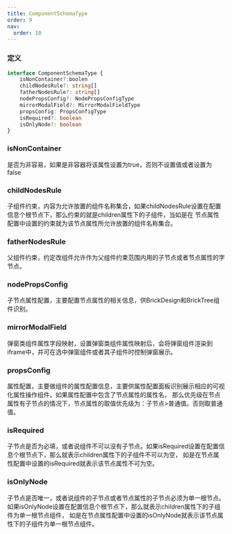 ```yaml
---
title: ComponentSchemaType
order: 9
nav:
  order: 10
---
```


### 定义
```ts
interface ComponentSchemaType {
    isNonContainer?:boolen
	childNodesRule?: string[]
	fatherNodesRule?: string[]
	nodePropsConfig?: NodePropsConfigType
	mirrorModalField?: MirrorModalFieldType
	propsConfig: PropsConfigType
    isRequired?: boolean
	isOnlyNode?: boolean
}

```
### isNonContainer
是否为非容易，如果是非容器将该属性设置为true，否则不设置值或者设置为false
### childNodesRule
子组件约束，内容为允许放置的组件名称集合，如果childNodesRule设置在配置信息个根节点下，那么约束的就是children属性下的子组件，当如是在
节点属性配置中设置的约束就为该节点属性所允许放置的组件名称集合。
### fatherNodesRule
父组件约束，约定改组件允许作为父组件约束范围内用的子节点或者节点属性的字节点。

### nodePropsConfig
子节点属性配置，主要配置节点属性的相关信息，供BrickDesign和BrickTree组件识别。

### mirrorModalField
弹窗类组件属性字段映射，设置弹窗类组件属性映射后，会将弹窗组件渲染到iframe中，并可在选中弹窗组件或者其子组件时控制弹窗展示。
### propsConfig
属性配置，主要做组件的属性配置信息，主要供属性配置面板识别展示相应的可视化属性操作组件，如果属性配置中包含了节点属性的属性名，
那么优先级在节点属性有子节点的情况下，节点属性的取值优先级为：子节点>普通值。否则取普通值。
### isRequired
子节点是否为必填，或者说组件不可以没有子节点。如果isRequired设置在配置信息个根节点下，那么就表示children属性下的子组件不可以为空，
如是在节点属性配置中设置的isRequired就表示该节点属性不可为空。
### isOnlyNode
子节点是否唯一，或者说组件的子节点或者节点属性的子节点必须为单一根节点。如果isOnlyNode设置在配置信息个根节点下，那么就表示children属性下的子组件为单一根节点组件，
如是在节点属性配置中设置的isOnlyNode就表示该节点属性下的子组件为单一根节点组件。



